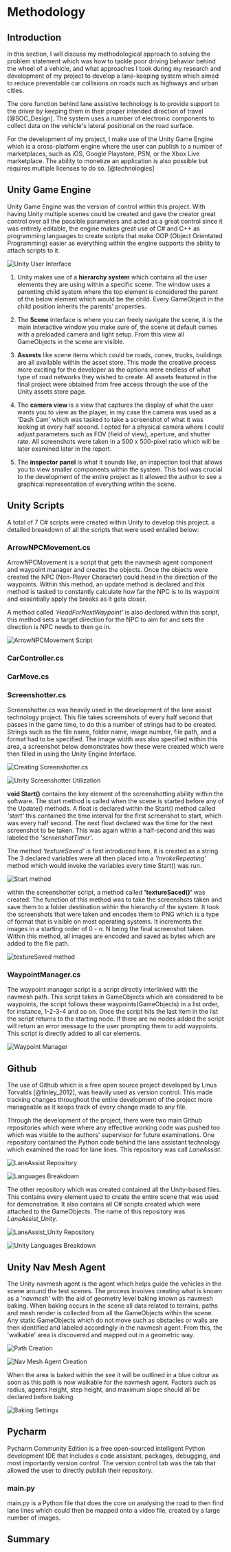 # Methodology

## Introduction

In this section, I will discuss my methodological approach to solving the problem statement which was how to tackle poor driving behavior behind the wheel of a vehicle, and what approaches I took during my research and development of my project to develop a lane-keeping system which aimed to reduce preventable car collisions on roads such as highways and urban cities. 

The core function behind lane assistive technology is to provide support to the driver by keeping them in their proper intended direction of travel [@SOC_Design]. The system uses a number of electronic components to collect data on the vehicle's lateral positional on the road surface. 

For the development of my project, I make use of the Unity Game Engine which is a cross-platform engine where the user can publish to a number of marketplaces, such as iOS, Google Playstore, PSN, or the Xbox Live marketplace. The ability to monetize an application is also possible but requires multiple licenses to do so. [@technologies]

## Unity Game Engine

Unity Game Engine was the version of control within this project. With having Unity multiple scenes could be created and gave the creator great control over all the possible parameters and acted as a great control since it was entirely editable, the engine makes great use of C# and C++ as programming languages to create scripts that make OOP (Object Orientated Programming) easier as everything within the engine supports the ability to attach scripts to it. 

![Unity User Interface](03_figures/methodology/Unity_GUI.png)

1. Unity makes use of a **hierarchy system** which contains all the user elements they are using within a specific scene. The window uses a parenting child system where the top element is considered the parent of the below element which would be the child. Every GameObject in the child position inherits the parents' properties. 

2. The **Scene** interface is where you can freely navigate the scene, it is the main interactive window you make sure of, the scene at default comes with a preloaded camera and light setup. From this view all GameObjects in the scene are visible. 

3. **Assests** like scene items which could be roads, cones, trucks, buildings are all available within the asset store. This made the creative process more exciting for the developer as the options were endless of what type of road networks they wished to create. All assets featured in the final project were obtained from free access through the use of the Unity assets store page. 

4. The **camera view** is a view that captures the display of what the user wants you to view as the player, in my case the camera was used as a 'Dash Cam' which was tasked to take a screenshot of what it was looking at every half second. I opted for a physical camera where I could adjust parameters such as FOV (field of view), aperture, and shutter rate. All screenshots were taken in a 500 x 500-pixel ratio which will be later examined later in the report. 

5. The **inspector panel** is what it sounds like, an inspection tool that allows you to view smaller components within the system. This tool was crucial to the development of the entire project as it allowed the author to see a graphical representation of everything within the scene. 

## Unity Scripts

A total of 7 C# scripts were created within Unity to develop this project. a detailed breakdown of all the scripts that were used entailed below:

### ArrowNPCMovement.cs

ArrowNPCMovement is a script that gets the navmesh agent component and waypoint manager and creates the objects. Once the objects were created the NPC (Non-Player Character) could head in the direction of the waypoints. Within this method, an update method is declared and this method is tasked to constantly calculate how far the NPC is to its waypoint and essentially apply the breaks as it gets closer. 

A method called *'HeadForNextWaypoint'* is also declared within this script, this method sets a target direction for the NPC to aim for and sets the direction is NPC needs to then go in. 

![ArrowNPCMovement Script](03_figures/methodology/ArrowNPCMovement.png)

### CarController.cs

### CarMove.cs

### Screenshotter.cs

Screenshotter.cs was heavily used in the development of the lane assist technology project. This file takes screenshots of every half second that passes in the game time, to do this a number of strings had to be created. Strings such as the file name, folder name, image number, file path, and a format had to be specified. The image width was also specified within this area, a screenshot below demonstrates how these were created which were then filled in using the Unity Engine Interface.

![Creating Screenshotter.cs](03_figures/methodology/Screenshotter_Script.png)



![Unity Screenshotter Utilization](03_figures/methodology/Screenshotter_Unity.png)

**void Start()** contains the key element of the screenshotting ability within the software. The start method is called when the scene is started before any of the Update() methods. A float is declared within the Start() method called *'start'* this contained the time interval for the first screenshot to start, which was every half second. The next float declared was the time for the next screenshot to be taken. This was again within a half-second and this was labeled the *'screenshotTimer'*. 

The method *'textureSaved'* is first introduced here, it is created as a string. The 3 declared variables were all then placed into a *'InvokeRepeating'* method which would invoke the variables every time Start() was run. 

![Start method](03_figures/methodology/Start_Screenshotter.png)


within the screenshotter script, a method called **'textureSaced()'** was created. The function of this method was to take the screenshots taken and save them to a folder destination within the hierarchy of the system. It took the screenshots that were taken and encodes them to PNG which is a type of format that is visible on most operating systems. It increments the images in a starting order of 0 - *n*. N being the final screenshot taken. Within this method, all images are encoded and saved as bytes which are added to the file path. 

![textureSaved method](03_figures/methodology/textureSaved.png)


### WaypointManager.cs

The waypoint manager script is a script directly interlinked with the navmesh path. This script takes in GameObjects which are considered to be waypoints, the script follows these waypoints(GameObjects) in a list order, for instance, 1-2-3-4 and so on. Once the script hits the last item in the list the script returns to the starting node. If there are no nodes added the script will return an error message to the user prompting them to add waypoints. This script is directly added to all car elements. 

![Waypoint Manager](03_figures/methodology/waypoints.png)


## Github 
The use of Github which is a free open source project developed by Linus Torvalds [@finley_2012], was heavily used as version control. This made tracking changes throughout the entire development of the project more manageable as it keeps track of every change made to any file.

Through the development of the project, there were two main Github repositories which were where any effective working code was pushed too which was visible to the authors' supervisor for future examinations. One repository contained the Python code behind the lane assistant technology which examined the road for lane lines. This repository was call *LaneAssist*. 

![LaneAssist Repository](03_figures/methodology/LaneAssist.png)



![Languages Breakdown](03_figures/methodology/Breakdown.png)

The other repository which was created contained all the Unity-based files. This contains every element used to create the entire scene that was used for demonstration. It also contains all C# scripts created which were attached to the GameObjects. The name of this repository was *LaneAssist_Unity*.

![LaneAssist_Unity Repository](03_figures/methodology/Unity.png)



![Unity Languages Breakdown](03_figures/methodology/Unity_Breakdown.png)

## Unity Nav Mesh Agent

The Unity navmesh agent is the agent which helps guide the vehicles in the scene around the test scenes. The process involves creating what is known as a *'navmesh'* with the aid of geometry level baking known as navmesh baking. When baking occurs in the scene all data related to terrains, paths and mesh render is collected from all the GameObjects within the scene. Any static GameObjects which do not move such as obstacles or walls are then identified and labeled accordingly in the navmesh agent. From this, the 'walkable' area is discovered and mapped out in a geometric way.   

![Path Creation](03_figures/methodology/NavMesh.jpg)



![Nav Mesh Agent Creation](03_figures/methodology/NavMesh_Agent.png)

When the area is baked within the see it will be outlined in a blue colour as soon as this path is now walkable for the navmesh agent. Factors such as radius, agents height, step height, and maximum slope should all be declared before baking. 

![Baking Settings](03_figures/methodology/Baking.png)


## Pycharm 

Pycharm Community Edition is a free open-sourced intelligent Python development IDE that includes a code assistant, packages, debugging, and most importantly version control. The version control tab was the tab that allowed the user to directly publish their repository. 

### main.py

main.py is a Python file that does the core on analysing the road to then find lane lines which could then be mapped onto a video file, created by a large number of images.  


## Summary

 